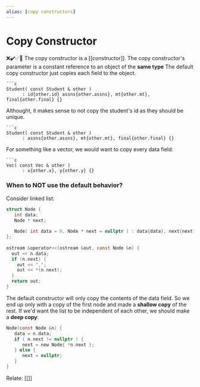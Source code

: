 ```yaml
---
alias: [copy constructors]
---
```

# Copy Constructor
❌✔️✅📗
The copy constructor is a [[constructor]]. 
The copy constructor's parameter is a constant reference to an object of the **same type**
The default copy constructor just copies each field to the object.
```ad-example
```c
Student( const Student & other ) 
      : id{other.id} assns{other.assns}, mt{other.mt}, final{other.final} {}
```

Althought, it makes sense to not copy the student's id as they should be unique.
```ad-example
```c
Student( const Student & other ) 
      : assns{other.assns}, mt{other.mt}, final{other.final} {}
```

For something like a vector, we would want to copy every data field:
```ad-example
```c
Vec( const Vec & other ) 
      : x{other.x}, y{other.y} {}
```

### When to **NOT** use the default behavior?
Consider linked list:
```c
struct Node {
   int data;
   Node * next;
  
   Node( int data = 0, Node * next = nullptr ) : data{data}, next{next} {}
};  
  
ostream &operator<<(ostream &out, const Node &n) {
  out << n.data;
  if (n.next) {
    out << ",";
    out << *(n.next);
  }
  return out;
}
```
The default constructor will only copy the contents of the data field. So we end up only with a copy of the first node and made a **shallow copy** of the rest. If we'd want the list to be independent of each other, we should make a **deep copy**:
```c
Node(const Node &n) {  
   data = n.data;  
   if ( n.next != nullptr ) {  
      next = new Node{ *n.next };  
   } else {  
      next = nullptr;  
   }  
}
```

Relate: [[]]